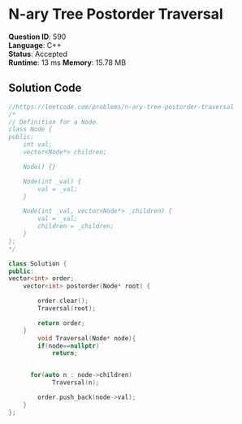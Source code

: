 # N-ary Tree Postorder Traversal

**Question ID**: 590  
**Language**: C++  
**Status**: Accepted  
**Runtime**: 13 ms
**Memory**: 15.78 MB

## Solution Code

```cpp
//https://leetcode.com/problems/n-ary-tree-postorder-traversal
/*
// Definition for a Node.
class Node {
public:
    int val;
    vector<Node*> children;

    Node() {}

    Node(int _val) {
        val = _val;
    }

    Node(int _val, vector<Node*> _children) {
        val = _val;
        children = _children;
    }
};
*/

class Solution {
public:
vector<int> order;
    vector<int> postorder(Node* root) {

        order.clear();
        Traversal(root);

        return order;
    }
        void Traversal(Node* node){
        if(node==nullptr)
            return;


      for(auto n : node->children)
            Traversal(n);

        order.push_back(node->val);
    }
};
```
